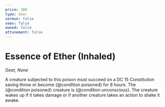 ```yaml
---
price: 300
type: Gear
vermun: false
seen: false
owned: false
attunement: false
---
```

# Essence of Ether (Inhaled)

*Gear, None*

A creature subjected to this poison must succeed on a DC 15 Constitution saving throw or become {@condition poisoned} for 8 hours. The {@condition poisoned} creature is {@condition unconscious}. The creature wakes up if it takes damage or if another creature takes an action to shake it awake.